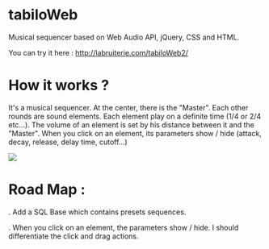 tabiloWeb
=========

Musical sequencer based on Web Audio API, jQuery, CSS and HTML.

You can try it here : http://labruiterie.com/tabiloWeb2/

How it works ?
=========

It's a musical sequencer. At the center, there is the "Master". Each other rounds are sound elements. Each element play on a definite time (1/4 or 2/4 etc...). The volume of an element is set by his distance between it and the "Master". When you click on an element, its parameters show / hide (attack, decay, release, delay time, cutoff...)

<img src="http://farm4.staticflickr.com/3713/12083272234_137f845dd8_b.jpg" />

Road Map : 
=========

. Add a SQL Base which contains presets sequences.

. When you click on an element, the parameters show / hide. I should differentiate the click and drag actions. 
